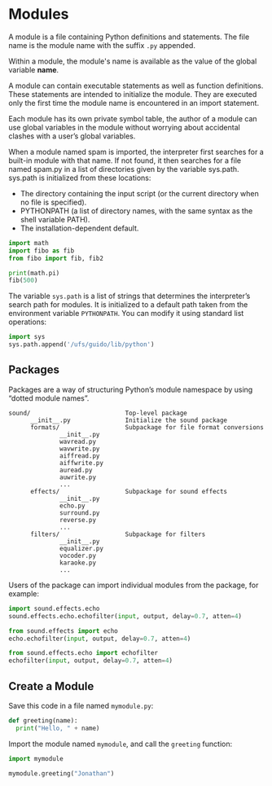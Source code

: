 # Modules

A module is a file containing Python definitions and statements. The file name is the module name with the suffix `.py` appended.

Within a module, the module's name is available as the value of the global variable __name__.

A module can contain executable statements as well as function definitions. These statements are intended to initialize the module. They are executed only the first time the module name is encountered in an import statement.

Each module has its own private symbol table, the author of a module can use global variables in the module without worrying about accidental clashes with a user’s global variables.

When a module named spam is imported, the interpreter first searches for a built-in module with that name. If not found, it then searches for a file named spam.py in a list of directories given by the variable sys.path. sys.path is initialized from these locations:

- The directory containing the input script (or the current directory when no file is specified).
- PYTHONPATH (a list of directory names, with the same syntax as the shell variable PATH).
- The installation-dependent default.

```py
import math
import fibo as fib
from fibo import fib, fib2

print(math.pi)
fib(500)
```

The variable `sys.path` is a list of strings that determines the interpreter’s search path for modules. It is initialized to a default path taken from the environment variable `PYTHONPATH`. You can modify it using standard list operations:

```py
import sys
sys.path.append('/ufs/guido/lib/python')
```

## Packages

Packages are a way of structuring Python’s module namespace by using “dotted module names”.

```
sound/                          Top-level package
      __init__.py               Initialize the sound package
      formats/                  Subpackage for file format conversions
              __init__.py
              wavread.py
              wavwrite.py
              aiffread.py
              aiffwrite.py
              auread.py
              auwrite.py
              ...
      effects/                  Subpackage for sound effects
              __init__.py
              echo.py
              surround.py
              reverse.py
              ...
      filters/                  Subpackage for filters
              __init__.py
              equalizer.py
              vocoder.py
              karaoke.py
              ...
```

Users of the package can import individual modules from the package, for example:

```py
import sound.effects.echo
sound.effects.echo.echofilter(input, output, delay=0.7, atten=4)

from sound.effects import echo
echo.echofilter(input, output, delay=0.7, atten=4)

from sound.effects.echo import echofilter
echofilter(input, output, delay=0.7, atten=4)
```


## Create a Module

Save this code in a file named `mymodule.py`:

```py
def greeting(name):
  print("Hello, " + name)
```

Import the module named `mymodule`, and call the `greeting` function:

```py
import mymodule

mymodule.greeting("Jonathan")
```
